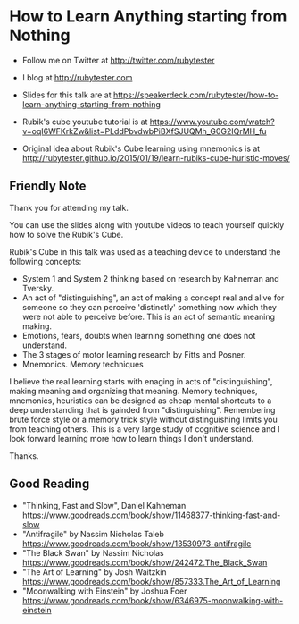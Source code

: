 # How to Learn Anything starting from Nothing

- Follow me on Twitter at http://twitter.com/rubytester

- I blog at http://rubytester.com

- Slides for this talk are at https://speakerdeck.com/rubytester/how-to-learn-anything-starting-from-nothing

- Rubik's cube youtube tutorial is at https://www.youtube.com/watch?v=oqI6WFKrkZw&list=PLddPbvdwbPiBXfSJUQMh_G0G2IQrMH_fu

- Original idea about Rubik's Cube learning using mnemonics is at http://rubytester.github.io/2015/01/19/learn-rubiks-cube-huristic-moves/

## Friendly Note

Thank you for attending my talk.

You can use the slides along with youtube videos to teach yourself quickly how to solve the Rubik's Cube.

Rubik's Cube in this talk was used as a teaching device to understand the following concepts:

- System 1 and System 2 thinking based on research by Kahneman and Tversky.
- An act of "distinguishing", an act of making a concept real and alive for someone so they can perceive 'distinctly' something now which they were not able to perceive before. This is an act of semantic meaning making.
- Emotions, fears, doubts when learning something one does not understand.
- The 3 stages of motor learning research by Fitts and Posner.
- Mnemonics. Memory techniques

I believe the real learning starts with enaging in acts of "distinguishing", making meaning and organizing that meaning. Memory techniques, mnemonics, heuristics can be designed as cheap mental shortcuts to a deep understanding that is gainded from "distinguishing". Remembering brute force style or a memory trick style without distinguishing limits you from teaching others. This is a very large study of cognitive science and I look forward learning more how to learn things I don't understand.

Thanks.

## Good Reading

- "Thinking, Fast and Slow", Daniel Kahneman https://www.goodreads.com/book/show/11468377-thinking-fast-and-slow
- "Antifragile" by Nassim Nicholas Taleb https://www.goodreads.com/book/show/13530973-antifragile
- "The Black Swan" by Nassim Nicholas  https://www.goodreads.com/book/show/242472.The_Black_Swan
- "The Art of Learning" by Josh Waitzkin https://www.goodreads.com/book/show/857333.The_Art_of_Learning
- "Moonwalking with Einstein" by Joshua Foer https://www.goodreads.com/book/show/6346975-moonwalking-with-einstein
